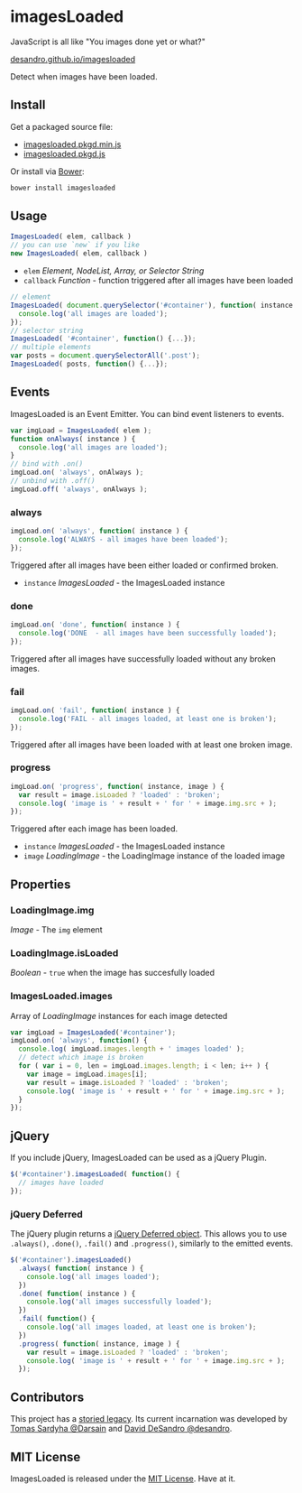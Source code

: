 # imagesLoaded

<p class="tagline">JavaScript is all like "You images done yet or what?"</p>

[desandro.github.io/imagesloaded](http://desandro.github.io/imagesloaded/)

Detect when images have been loaded.

<!-- demo -->

## Install

Get a packaged source file:

+ [imagesloaded.pkgd.min.js](http://desandro.github.io/imagesloaded/imagesloaded.pkgd.min.js)
+ [imagesloaded.pkgd.js](http://desandro.github.io/imagesloaded/imagesloaded.pkgd.js)

Or install via [Bower](http://bower.io):

``` bash
bower install imagesloaded
```

## Usage

``` js
ImagesLoaded( elem, callback )
// you can use `new` if you like
new ImagesLoaded( elem, callback )
```

+ `elem` _Element, NodeList, Array, or Selector String_
+ `callback` _Function_ - function triggered after all images have been loaded

``` js
// element
ImagesLoaded( document.querySelector('#container'), function( instance ) {
  console.log('all images are loaded');
});
// selector string
ImagesLoaded( '#container', function() {...});
// multiple elements
var posts = document.querySelectorAll('.post');
ImagesLoaded( posts, function() {...});
```


## Events

ImagesLoaded is an Event Emitter. You can bind event listeners to events.

``` js
var imgLoad = ImagesLoaded( elem );
function onAlways( instance ) {
  console.log('all images are loaded');
}
// bind with .on()
imgLoad.on( 'always', onAlways );
// unbind with .off()
imgLoad.off( 'always', onAlways );
```

### always

``` js
imgLoad.on( 'always', function( instance ) {
  console.log('ALWAYS - all images have been loaded');
});
```

Triggered after all images have been either loaded or confirmed broken.

+ `instance` _ImagesLoaded_ - the ImagesLoaded instance

### done

``` js
imgLoad.on( 'done', function( instance ) {
  console.log('DONE  - all images have been successfully loaded');
});
```

Triggered after all images have successfully loaded without any broken images.

### fail

``` js
imgLoad.on( 'fail', function( instance ) {
  console.log('FAIL - all images loaded, at least one is broken');
});
```

Triggered after all images have been loaded with at least one broken image.

### progress

``` js
imgLoad.on( 'progress', function( instance, image ) {
  var result = image.isLoaded ? 'loaded' : 'broken';
  console.log( 'image is ' + result + ' for ' + image.img.src + );
});
```

Triggered after each image has been loaded.

+ `instance` _ImagesLoaded_ - the ImagesLoaded instance
+ `image` _LoadingImage_ - the LoadingImage instance of the loaded image

## Properties

### LoadingImage.img

_Image_ - The `img` element

### LoadingImage.isLoaded

_Boolean_ - `true` when the image has succesfully loaded

### ImagesLoaded.images

Array of _LoadingImage_ instances for each image detected

``` js
var imgLoad = ImagesLoaded('#container');
imgLoad.on( 'always', function() {
  console.log( imgLoad.images.length + ' images loaded' );
  // detect which image is broken
  for ( var i = 0, len = imgLoad.images.length; i < len; i++ ) {
    var image = imgLoad.images[i];
    var result = image.isLoaded ? 'loaded' : 'broken';
    console.log( 'image is ' + result + ' for ' + image.img.src + );
  }
});
```

## jQuery

If you include jQuery, ImagesLoaded can be used as a jQuery Plugin.

``` js
$('#container').imagesLoaded( function() {
  // images have loaded
});
```

### jQuery Deferred

The jQuery plugin returns a [jQuery Deferred object](http://api.jquery.com/category/deferred-object/). This allows you to use `.always()`, `.done()`, `.fail()` and `.progress()`, similarly to the emitted events.

``` js
$('#container').imagesLoaded()
  .always( function( instance ) {
    console.log('all images loaded');
  })
  .done( function( instance ) {
    console.log('all images successfully loaded');
  })
  .fail( function() {
    console.log('all images loaded, at least one is broken');
  })
  .progress( function( instance, image ) {
    var result = image.isLoaded ? 'loaded' : 'broken';
    console.log( 'image is ' + result + ' for ' + image.img.src + );
  });
```

## Contributors

This project has a [storied legacy](https://github.com/desandro/imagesloaded/graphs/contributors). Its current incarnation was developed by [Tomas Sardyha @Darsain](http://darsa.in/) and [David DeSandro @desandro](http://desandro.com).

## MIT License

ImagesLoaded is released under the [MIT License](http://desandro.mit-license.org/). Have at it.
